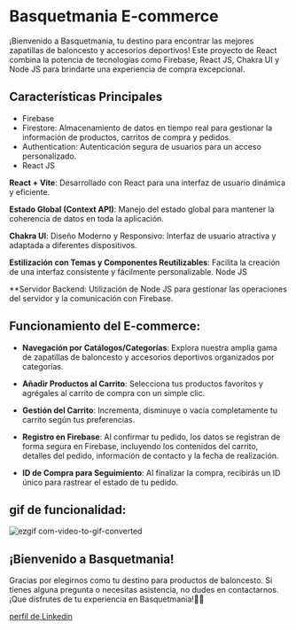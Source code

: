 # Basquetmania E-commerce

¡Bienvenido a Basquetmania, tu destino para encontrar las mejores zapatillas de baloncesto y accesorios deportivos! Este proyecto de React combina la potencia de tecnologías como Firebase, React JS, Chakra UI y Node JS para brindarte una experiencia de compra excepcional.

## Características Principales
- Firebase
- Firestore: Almacenamiento de datos en tiempo real para gestionar la información de productos, carritos de compra y pedidos.
- Authentication: Autenticación segura de usuarios para un acceso personalizado.
- React JS


**React + Vite**: Desarrollado con React para una interfaz de usuario dinámica y eficiente.

**Estado Global (Context API)**: Manejo del estado global para mantener la coherencia de datos en toda la aplicación.

**Chakra UI**: Diseño Moderno y Responsivo: Interfaz de usuario atractiva y adaptada a diferentes dispositivos.

**Estilización con Temas y Componentes Reutilizables**: Facilita la creación de una interfaz consistente y fácilmente personalizable.
Node JS

**Servidor Backend: Utilización de Node JS para gestionar las operaciones del servidor y la comunicación con Firebase.

## Funcionamiento del E-commerce:

 - **Navegación por Catálogos/Categorías**: Explora nuestra amplia gama de zapatillas de baloncesto y accesorios deportivos organizados por categorías.

- **Añadir Productos al Carrito**: Selecciona tus productos favoritos y agrégales al carrito de compra con un simple clic.

- **Gestión del Carrito**: Incrementa, disminuye o vacía completamente tu carrito según tus preferencias.

- **Registro en Firebase**: Al confirmar tu pedido, los datos se registran de forma segura en Firebase, incluyendo los contenidos del carrito, detalles del pedido, información de contacto y la fecha de realización.

 - **ID de Compra para Seguimiento**: Al finalizar la compra, recibirás un ID único para rastrear el estado de tu pedido.



## gif de funcionalidad:
![ezgif com-video-to-gif-converted](https://github.com/lucianodilascio/curso-react/assets/140860313/802d5088-4dbb-4b7a-93ba-43931385c687)

## ¡Bienvenido a Basquetmania!
Gracias por elegirnos como tu destino para productos de baloncesto. Si tienes alguna pregunta o necesitas asistencia, no dudes en contactarnos. 
¡Que disfrutes de tu experiencia en Basquetmania!🏀✨














[perfil de Linkedin]( https://www.linkedin.com/in/luciano-dilascio-8568ba288/)
